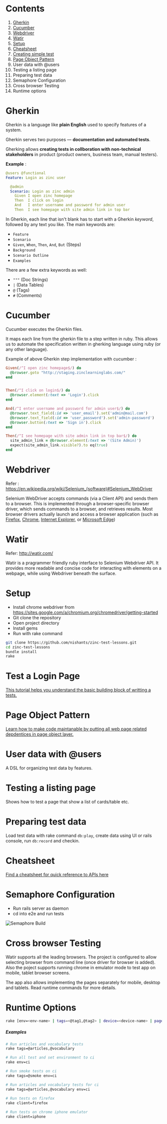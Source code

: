 # Contents

1. [Gherkin](#gherkin)
2. [Cucumber](#cucumber)
3. [Webdriver](#webdriver)
4. [Watir](#watir)
5. [Setup](#setup)
6. [Cheatsheet](https://github.com/nishants/zinc-test-lessons/blob/master/docs/cheat-sheet.md#cheatsheet)
7. [Creating simple test](https://github.com/nishants/zinc-test-lessons/blob/master/docs/lessons/01-login-page.md#lesson-01--automating-login-page-for-site-admin-user)
8. [Page Object Pattern](https://github.com/nishants/zinc-test-lessons/blob/master/docs/lessons/02-making-tests-maintainable.md#page-object-pattern)
9. User data with @users
10. Testing a listing page
11. Preparing test data
12. Semaphore Configuration
13. Cross browser Testing
14. Runtime options




# Gherkin

Gherkin is a language like **plain English** used to specify features of a system.

Gherkin serves two purposes — **documentation and automated tests**. 

Gherking allows **creating tests in collboration with non-technical stakeholders** in product (product owners, business team, manual testers).

**Example** : 

```yaml
@users @functional
Feature: Login as zinc user

  @admin
  Scenario: Login as zinc admin
    Given I open zinc homepage
    Then  I click on login
    And   I enter username and password for admin user
    Then  I see homepage with site admin link in top bar
```

In Gherkin, each line that isn't blank has to start with a Gherkin *keyword*, followed by any text you like. The main keywords are:

- `Feature`
- `Scenario`
- `Given`, `When`, `Then`, `And`, `But` (Steps)
- `Background`
- `Scenario Outline`
- `Examples`

There are a few extra keywords as well:

- `"""` (Doc Strings)
- `|` (Data Tables)
- `@` (Tags)
- `#` (Comments)



# Cucumber

Cucumber executes the Gherkin files.

It maps each line from the gherkin file to a step written in ruby. This allows us to automate the specification written in gherking language using ruby (or any other language).

Example of above Gherkin step implementation with cucumber : 

```ruby
Given(/^I open zinc homepage$/) do
  @browser.goto "http://staging.zinclearninglabs.com/"
end


Then(/^I click on login$/) do
  @browser.element(:text => 'Login').click
end

And(/^I enter username and password for admin user$/) do
  @browser.text_field(:id => 'user_email').set('admin@mail.com')
  @browser.text_field(:id => 'user_password').set('admin-password')
  @browser.button(:text => 'Sign in').click
end

Then(/^I see homepage with site admin link in top bar$/) do
  site_admin_link = @browser.element(:text => '(Site Admin)')
  expect(site_admin_link.visible?).to eq(true)
end
```



# Webdriver

Refer : https://en.wikipedia.org/wiki/Selenium_(software)#Selenium_WebDriver

Selenium WebDriver accepts commands (via a Client API) and sends them to a browser. This is implemented through a browser-specific browser driver, which sends commands to a browser, and retrieves results. Most browser drivers actually launch and access a browser application (such as [Firefox](https://en.wikipedia.org/wiki/Firefox), [Chrome](https://en.wikipedia.org/wiki/Google_Chrome), [Internet Explorer](https://en.wikipedia.org/wiki/Internet_Explorer), or [Microsoft Edge](https://en.wikipedia.org/wiki/Microsoft_Edge))



# Watir 

Refer: http://watir.com/

Watir is a pragrammer friendly ruby interface to Selenium Webdriver API. It provides more readable and concise code for interacting with elements on a webpage, while using Webdriver beneath the surface.



# Setup

- Install chrome webdriver from https://sites.google.com/a/chromium.org/chromedriver/getting-started
- Git clone the repository 
- Open project directory
- Install gems 
- Run with rake command

```bash
git clone https://github.com/nishants/zinc-test-lessons.git
cd zinc-test-lessons
bundle install
rake
```



# Test a Login Page

[This tutorial helps you understand the basic building block of writting a tests.](https://github.com/nishants/zinc-test-lessons/blob/master/docs/lessons/01-login-page.md#lesson-01--automating-login-page-for-site-admin-user)



# Page Object Pattern

[Learn how to make code maintanable by putting all web page related depdentices in page object layer.](https://github.com/nishants/zinc-test-lessons/blob/master/docs/lessons/02-making-tests-maintainable.md#page-object-pattern)



# User data with @users

A DSL for organizing test data by features.



# Testing a listing page

Shows how to test a page that show a list of cards/table etc.



# Preparing test data

Load test data with rake command `db:play`, create data using UI or rails console, run `db:record` and checkin.



# Cheatsheet 

[Find a cheatsheet for quick reference to APIs here](https://github.com/nishants/zinc-test-lessons/blob/master/docs/cheat-sheet.md#cheatsheet)



# Semaphore Configuration

- Run rails server as daemon
- cd into e2e and run tests

![Semaphore Build](https://github.com/nishants/zinc-test-lessons/raw/master/docs/images/semaphore-build.png)



# Cross browser Testing

Watir supports all the leading browsers. The project is configured to allow selecting browser from command line (once driver for browser is added). Also the poject supports running chrome in emulator mode to test app on mobile, tablet browser screens.

The app also allows implementing the pages separately for mobile, desktop and tablets. Read runtime commands for more details.



# Runtime Options

```bash
rake [env=<env-name> | tags=<@tag1,@tag2> | device=<device-name> | pages=<path/to/pages> | data_suite=<name> | url=<url> | report_file=<path> | client=<device&browser> | users=<profiles-name> | ]
```

##### Examples

```bash
# Run articles and vocabulary tests
rake tags=@articles,@vocabulary

# Run all test and set environment to ci
rake env=ci 

# Run smoke tests on ci
rake tags=@smoke env=ci  

# Run articles and vocabulary tests for ci
rake tags=@articles,@vocabulary env=ci  
   
# Run tests on firefox
rake client=firefox 

# Run tests on chrome iphone emulator
rake client=iphone 

```
